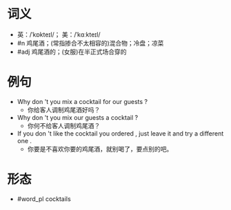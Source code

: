 # 词义
- 英：/ˈkɒkteɪl/； 美：/ˈkɑːkteɪl/
- #n 鸡尾酒；(常指掺合不太相容的)混合物；冷盘；凉菜
- #adj 鸡尾酒的；(女服)在半正式场合穿的
# 例句
- Why don 't you mix a cocktail for our guests ?
	- 你给客人调制鸡尾酒好吗？
- Why don 't you mix our guests a cocktail ?
	- 你何不给客人调制鸡尾酒？
- If you don 't like the cocktail you ordered , just leave it and try a different one .
	- 你要是不喜欢你要的鸡尾酒，就别喝了，要点别的吧。
# 形态
- #word_pl cocktails
